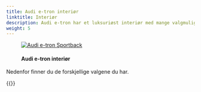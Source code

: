 ```yaml
---
title: Audi e-tron interiør
linktitle: Interiør
description: Audi e-tron har et luksuriøst interiør med mange valgmuligheter på seter, interiørdesign, interiørlys, og mye mer slik at du kan tilpasse bilen slik du vil ha den.
weight: 5
---
```

<!-- markdownlint-disable MD033 -->

<figure>
    <a href="https://media.electrichasgoneaudi.net/multimedia/models/e-tron/interior/interior.jpg">
        <img src="https://media.electrichasgoneaudi.net/multimedia/models/e-tron/interior/interiors.jpg"
        alt="Audi e-tron Sportback" title="Audi e-tron Sportback">
    </a>
    <figcaption><h4>Audi e-tron interiør</h4></figcaption>
</figure>

Nedenfor finner du de forskjellige valgene du har.

{{<children description="true" />}}
